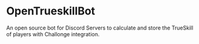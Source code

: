 # OpenTrueskillBot
 An open source bot for Discord Servers to calculate and store the TrueSkill of players with Challonge integration.
